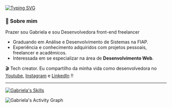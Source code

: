 [![Typing SVG](https://readme-typing-svg.herokuapp.com/?color=6F27E3&size=35&center=true&vCenter=true&width=1000&lines=+Olá!+Seja+Bem+vindo+ao+meu+Github+)](https://git.io/typing-svg)



### 💜 Sobre mim
Prazer sou Gabriela e sou Desenvolvedora front-end freelancer
+ Graduando em Análise e Desenvolvimento de Sistemas na FIAP.
+ Experiência e conhecimento adquiridos com projetos pessoais, freelancer e acadêmicos.
+ Interessada em se especializar na área de <strong>Desenvolvimento Web</strong>.

<p>🎬 Tech creator. Eu compartilho da minha vida como desenvolvedora no <a href="https://www.youtube.com/@gabimmdev" target="_blank">Youtube</a>, <a href="https://www.instagram.com/gabimmdev/" target="_blank">Instagram</a> e <a href="https://www.linkedin.com/in/gabimm/" target="_blank">LinkedIn</a> !!</p>
<hr>


[![Gabriela's Skills](https://skillicons.dev/icons?i=html,css,javascript,react,typescript,git,java,spring,docker)](https://skillicons.dev)


![Gabriela's Activity Graph](https://github-readme-activity-graph.vercel.app/graph?username=gabimmdev&theme=tokyo-night)
